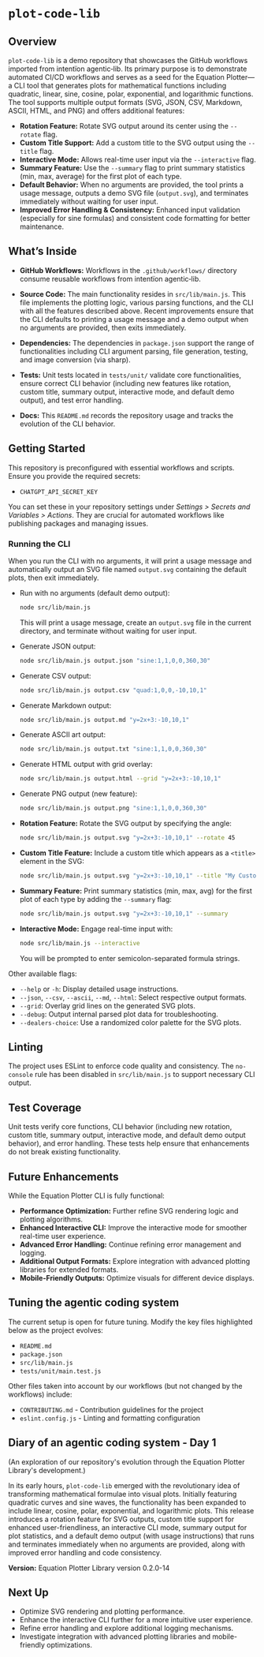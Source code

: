 # `plot-code-lib`

## Overview

`plot-code-lib` is a demo repository that showcases the GitHub workflows imported from intentïon agentic‑lib. Its primary purpose is to demonstrate automated CI/CD workflows and serves as a seed for the Equation Plotter—a CLI tool that generates plots for mathematical functions including quadratic, linear, sine, cosine, polar, exponential, and logarithmic functions. The tool supports multiple output formats (SVG, JSON, CSV, Markdown, ASCII, HTML, and PNG) and offers additional features:

- **Rotation Feature:** Rotate SVG output around its center using the `--rotate` flag.
- **Custom Title Support:** Add a custom title to the SVG output using the `--title` flag.
- **Interactive Mode:** Allows real-time user input via the `--interactive` flag.
- **Summary Feature:** Use the `--summary` flag to print summary statistics (min, max, average) for the first plot of each type.
- **Default Behavior:** When no arguments are provided, the tool prints a usage message, outputs a demo SVG file (`output.svg`), and terminates immediately without waiting for user input.
- **Improved Error Handling & Consistency:** Enhanced input validation (especially for sine formulas) and consistent code formatting for better maintenance.

## What’s Inside

- **GitHub Workflows:**
  Workflows in the `.github/workflows/` directory consume reusable workflows from intentïon agentic‑lib.

- **Source Code:**
  The main functionality resides in `src/lib/main.js`. This file implements the plotting logic, various parsing functions, and the CLI with all the features described above. Recent improvements ensure that the CLI defaults to printing a usage message and a demo output when no arguments are provided, then exits immediately.

- **Dependencies:**
  The dependencies in `package.json` support the range of functionalities including CLI argument parsing, file generation, testing, and image conversion (via sharp).

- **Tests:**
  Unit tests located in `tests/unit/` validate core functionalities, ensure correct CLI behavior (including new features like rotation, custom title, summary output, interactive mode, and default demo output), and test error handling.

- **Docs:**
  This `README.md` records the repository usage and tracks the evolution of the CLI behavior.

## Getting Started

This repository is preconfigured with essential workflows and scripts. Ensure you provide the required secrets:
- `CHATGPT_API_SECRET_KEY`

You can set these in your repository settings under *Settings > Secrets and Variables > Actions*. They are crucial for automated workflows like publishing packages and managing issues.

### Running the CLI

When you run the CLI with no arguments, it will print a usage message and automatically output an SVG file named `output.svg` containing the default plots, then exit immediately.

- Run with no arguments (default demo output):
  ```bash
  node src/lib/main.js
  ```
  This will print a usage message, create an `output.svg` file in the current directory, and terminate without waiting for user input.

- Generate JSON output:
  ```bash
  node src/lib/main.js output.json "sine:1,1,0,0,360,30"
  ```

- Generate CSV output:
  ```bash
  node src/lib/main.js output.csv "quad:1,0,0,-10,10,1"
  ```

- Generate Markdown output:
  ```bash
  node src/lib/main.js output.md "y=2x+3:-10,10,1"
  ```

- Generate ASCII art output:
  ```bash
  node src/lib/main.js output.txt "sine:1,1,0,0,360,30"
  ```

- Generate HTML output with grid overlay:
  ```bash
  node src/lib/main.js output.html --grid "y=2x+3:-10,10,1"
  ```

- Generate PNG output (new feature):
  ```bash
  node src/lib/main.js output.png "sine:1,1,0,0,360,30"
  ```

- **Rotation Feature:**
  Rotate the SVG output by specifying the angle:
  ```bash
  node src/lib/main.js output.svg "y=2x+3:-10,10,1" --rotate 45
  ```

- **Custom Title Feature:**
  Include a custom title which appears as a `<title>` element in the SVG:
  ```bash
  node src/lib/main.js output.svg "y=2x+3:-10,10,1" --title "My Custom Plot Title"
  ```

- **Summary Feature:**
  Print summary statistics (min, max, avg) for the first plot of each type by adding the `--summary` flag:
  ```bash
  node src/lib/main.js output.svg "y=2x+3:-10,10,1" --summary
  ```

- **Interactive Mode:**
  Engage real-time input with:
  ```bash
  node src/lib/main.js --interactive
  ```
  You will be prompted to enter semicolon-separated formula strings.

Other available flags:

- `--help` or `-h`: Display detailed usage instructions.
- `--json`, `--csv`, `--ascii`, `--md`, `--html`: Select respective output formats.
- `--grid`: Overlay grid lines on the generated SVG plots.
- `--debug`: Output internal parsed plot data for troubleshooting.
- `--dealers-choice`: Use a randomized color palette for the SVG plots.

## Linting

The project uses ESLint to enforce code quality and consistency. The `no-console` rule has been disabled in `src/lib/main.js` to support necessary CLI output.

## Test Coverage

Unit tests verify core functions, CLI behavior (including new rotation, custom title, summary output, interactive mode, and default demo output behavior), and error handling. These tests help ensure that enhancements do not break existing functionality.

## Future Enhancements

While the Equation Plotter CLI is fully functional:

- **Performance Optimization:** Further refine SVG rendering logic and plotting algorithms.
- **Enhanced Interactive CLI:** Improve the interactive mode for smoother real-time user experience.
- **Advanced Error Handling:** Continue refining error management and logging.
- **Additional Output Formats:** Explore integration with advanced plotting libraries for extended formats.
- **Mobile-Friendly Outputs:** Optimize visuals for different device displays.

## Tuning the agentic coding system

The current setup is open for future tuning. Modify the key files highlighted below as the project evolves:

- `README.md`
- `package.json`
- `src/lib/main.js`
- `tests/unit/main.test.js`

Other files taken into account by our workflows (but not changed by the workflows) include:

- `CONTRIBUTING.md` - Contribution guidelines for the project
- `eslint.config.js` - Linting and formatting configuration

## Diary of an agentic coding system - Day 1

(An exploration of our repository's evolution through the Equation Plotter Library's development.)

In its early hours, `plot-code-lib` emerged with the revolutionary idea of transforming mathematical formulae into visual plots. Initially featuring quadratic curves and sine waves, the functionality has been expanded to include linear, cosine, polar, exponential, and logarithmic plots. This release introduces a rotation feature for SVG outputs, custom title support for enhanced user-friendliness, an interactive CLI mode, summary output for plot statistics, and a default demo output (with usage instructions) that runs and terminates immediately when no arguments are provided, along with improved error handling and code consistency.

**Version:** Equation Plotter Library version 0.2.0-14

## Next Up

- Optimize SVG rendering and plotting performance.
- Enhance the interactive CLI further for a more intuitive user experience.
- Refine error handling and explore additional logging mechanisms.
- Investigate integration with advanced plotting libraries and mobile-friendly optimizations.
